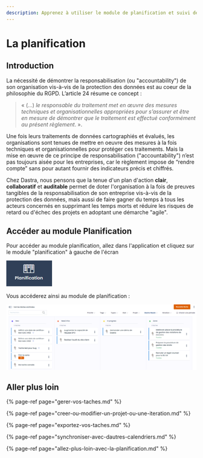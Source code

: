 ```yaml
---
description: Apprenez à utiliser le module de planification et suivi de Dastra.
---
```


# La planification

## Introduction

La nécessité de démontrer la responsabilisation \(ou "accountability"\) de son organisation vis-à-vis de la protection des données est au coeur de la philosophie du RGPD. L’article 24 résume ce concept : 

> « \(…\) _le responsable du traitement met en œuvre des mesures techniques et organisationnelles appropriées pour s’assurer et être en mesure de démontrer que le traitement est effectué conformément au présent règlement_. ».

Une fois leurs traitements de données cartographiés et évalués, les organisations sont tenues de mettre en oeuvre des mesures à la fois techniques et organisationnelles pour protéger ces traitements. Mais la mise en œuvre de ce principe de responsabilisation \("accountability"\) n’est pas toujours aisée pour les entreprises, car le règlement impose de “rendre compte” sans pour autant fournir des indicateurs précis et chiffrés. 

Chez Dastra, nous pensons que la tenue d'un plan d'action **clair**, **collaboratif** et **auditable** permet de doter l'organisation à la fois de preuves tangibles de la responsabilisation de son entreprise vis-à-vis de la protection des données, mais aussi de faire gagner du temps à tous les acteurs concernés en supprimant les temps morts et réduire les risques de retard ou d'échec des projets en adoptant une démarche "agile".

## Accéder au module Planification

Pour accéder au module planification, allez dans l'application et cliquez sur le module "planification" à gauche de l'écran

![Bouton &quot;planification&quot;](../../.gitbook/assets/image%20%28220%29.png)

Vous accéderez ainsi au module de planification :

![Module de planification](../../.gitbook/assets/image%20%28239%29.png)

## Aller plus loin

{% page-ref page="gerer-vos-taches.md" %}

{% page-ref page="creer-ou-modifier-un-projet-ou-une-iteration.md" %}

{% page-ref page="exportez-vos-taches.md" %}

{% page-ref page="synchroniser-avec-dautres-calendriers.md" %}

{% page-ref page="allez-plus-loin-avec-la-planification.md" %}

